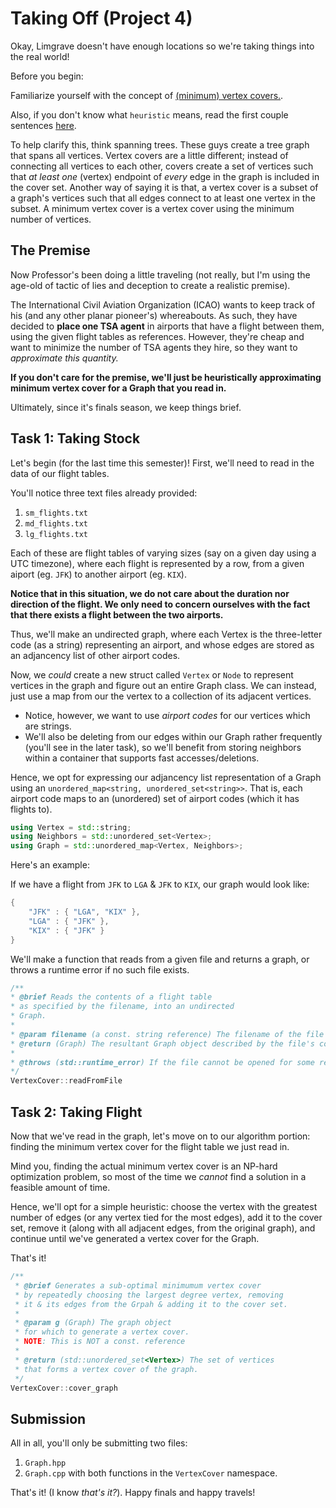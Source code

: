 # Taking Off (Project 4)
Okay, Limgrave doesn't have enough locations so we're taking things into the real world!

Before you begin:

Familiarize yourself with the concept of [(minimum) vertex covers.](https://brilliant.org/wiki/vertex-cover/). 

Also, if you don't know what `heuristic` means, read the first couple sentences [here](https://en.wikipedia.org/wiki/Heuristic).

To help clarify this, think spanning trees. These guys create a tree graph that spans all vertices. Vertex covers are a little different; instead of connecting all vertices to each other, covers create a set of vertices such that *at least one* (vertex) endpoint of *every* edge in the graph is included in the cover set. Another way of saying it is that, a vertex cover is a subset of a graph's vertices such that all edges connect to at least one vertex in the subset. A minimum vertex cover is a vertex cover using the minimum number of vertices.

## The Premise

Now Professor's been doing a little traveling (not really, but I'm using the age-old of tactic of lies and deception to create a realistic premise). 

The International Civil Aviation Organization (ICAO) wants to keep track of his (and any other planar pioneer's) whereabouts. As such, they have decided to **place one TSA agent** in airports that have a flight between them, using the given flight tables as references. However, they're cheap and want to minimize the number of TSA agents they hire, so they want to *approximate this quantity.* 

**If you don't care for the premise, we'll just be heuristically approximating minimum vertex cover for a Graph that you read in.**

Ultimately, since it's finals season, we keep things brief.

## Task 1: Taking Stock 

Let's begin (for the last time this semester)! First, we'll need to read in the data of our flight tables.

You'll notice three text files already provided:
1. `sm_flights.txt`
2. `md_flights.txt`
3. `lg_flights.txt`

Each of these are flight tables of varying sizes (say on a given day using a UTC timezone), where each flight is represented by a row, from a given aiport (eg. `JFK`) to another airport (eg. `KIX`).

**Notice that in this situation, we do not care about the duration nor direction of the flight. We only need to concern ourselves with the fact that there exists a flight between the two airports.** 

Thus, we'll make an undirected graph, where each Vertex is the three-letter code (as a string) representing an airport, and whose edges are stored as an adjancency list of other airport codes.

Now, we *could* create a new struct called `Vertex` or `Node` to represent vertices in the graph and figure out an entire Graph class. We can instead, just use a map from our the vertex to a collection of its adjacent vertices. 
- Notice, however, we want to use *airport codes* for our vertices which are strings. 
- We'll also be deleting from our edges within our Graph rather frequently (you'll see in the later task), so we'll benefit from storing neighbors within a container that supports fast accesses/deletions.

Hence, we opt for expressing our adjancency list representation of a Graph using an `unordered_map<string, unordered_set<string>>`. That is, each airport code maps to an (unordered) set of airport codes (which it has flights to).  

```c++
using Vertex = std::string;
using Neighbors = std::unordered_set<Vertex>;
using Graph = std::unordered_map<Vertex, Neighbors>;
```

Here's an example:

If we have a flight from `JFK` to `LGA` & `JFK` to  `KIX`, our graph would look like:
```c++
{ 
    "JFK" : { "LGA", "KIX" },
    "LGA" : { "JFK" },
    "KIX" : { "JFK" }
}
```

We'll make a function that reads from a given file and returns a graph, or throws a runtime error if no such file exists.

```c++
/**
* @brief Reads the contents of a flight table
* as specified by the filename, into an undirected
* Graph.
* 
* @param filename (a const. string reference) The filename of the file to be read 
* @return (Graph) The resultant Graph object described by the file's contents.
*
* @throws (std::runtime_error) If the file cannot be opened for some reason (eg. using fin.fail())
*/
VertexCover::readFromFile
```

## Task 2: Taking Flight
Now that we've read in the graph, let's move on to our algorithm portion: finding the minimum vertex cover for the flight table we just read in.

Mind you, finding the actual minimum vertex cover is an NP-hard optimization problem, so most of the time we *cannot* find a solution in a feasible amount of time.

Hence, we'll opt for a simple heuristic: choose the vertex with the greatest number of edges (or any vertex tied for the most edges), add it to the cover set, remove it (along with all adjacent edges, from the original graph), and continue until we've generated a vertex cover for the Graph.

That's it!

```c++
/**
 * @brief Generates a sub-optimal minimumum vertex cover
 * by repeatedly choosing the largest degree vertex, removing 
 * it & its edges from the Grpah & adding it to the cover set.
 *
 * @param g (Graph) The graph object 
 * for which to generate a vertex cover. 
 * NOTE: This is NOT a const. reference
 *
 * @return (std::unordered_set<Vertex>) The set of vertices 
 * that forms a vertex cover of the graph.
 */
VertexCover::cover_graph
```

## Submission
All in all, you'll only be submitting two files:
1. `Graph.hpp`
2. `Graph.cpp`
with both functions in the `VertexCover` namespace. 

That's it! (I know *that's it?*). Happy finals and happy travels! 